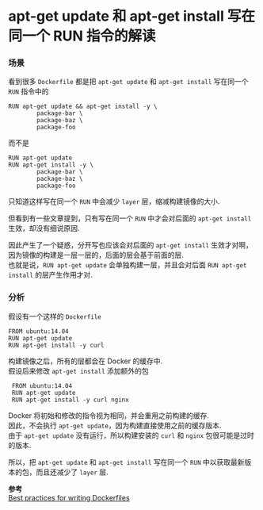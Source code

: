 apt-get update 和 apt-get install 写在同一个 RUN 指令的解读
===========================================================

### 场景
看到很多 `Dockerfile` 都是把 `apt-get update` 和 `apt-get install` 写在同一个 `RUN` 指令中的
```
RUN apt-get update && apt-get install -y \
        package-bar \
        package-baz \
        package-foo
```

而不是
```
RUN apt-get update
RUN apt-get install -y \
        package-bar \
        package-baz \
        package-foo
```

只知道这样写在同一个 `RUN` 中会减少 `layer` 层，缩减构建镜像的大小.  

但看到有一些文章提到，只有写在同一个 `RUN` 中才会对后面的 `apt-get install` 生效，却没有细说原因.  

因此产生了一个疑惑，分开写也应该会对后面的 `apt-get install` 生效才对啊，因为镜像的构建是一层一层的，后面的层会基于前面的层.  
也就是说，`RUN apt-get update` 会单独构建一层，并且会对后面 `RUN apt-get install` 的层产生作用才对.

### 分析
假设有一个这样的 `Dockerfile`
```
FROM ubuntu:14.04
RUN apt-get update
RUN apt-get install -y curl
```

构建镜像之后，所有的层都会在 Docker 的缓存中.  
假设后来修改 `apt-get install` 添加额外的包
```
 FROM ubuntu:14.04
 RUN apt-get update
 RUN apt-get install -y curl nginx
```

Docker 将初始和修改的指令视为相同，并会重用之前构建的缓存.  
因此，不会执行 `apt-get update`，因为构建直接使用之前的缓存版本.  
由于 `apt-get update` 没有运行，所以构建安装的 `curl` 和 `nginx` 包很可能是过时的版本.

所以，把 `apt-get update` 和 `apt-get install` 写在同一个 `RUN` 中以获取最新版本的包，而且还减少了 `layer` 层.

**参考**  
[Best practices for writing Dockerfiles](https://docs.docker.com/develop/develop-images/dockerfile_best-practices/#run)

